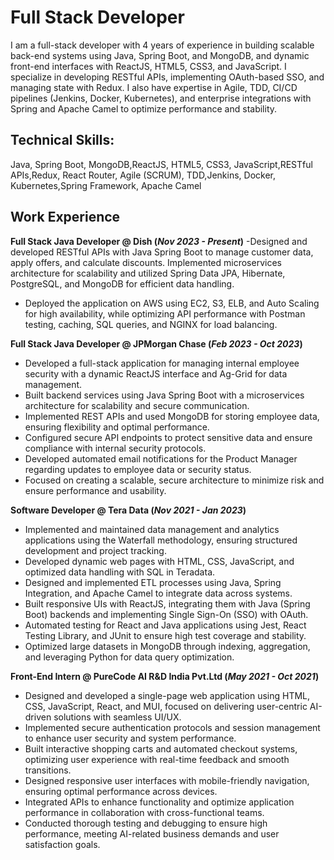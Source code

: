 # Full Stack Developer
I am a full-stack developer with 4 years of experience in building scalable back-end systems using Java, Spring Boot, and MongoDB, and dynamic front-end interfaces with ReactJS, HTML5, CSS3, and JavaScript. I specialize in developing RESTful APIs, implementing OAuth-based SSO, and managing state with Redux. I also have expertise in Agile, TDD, CI/CD pipelines (Jenkins, Docker, Kubernetes), and enterprise integrations with Spring and Apache Camel to optimize performance and stability.

## Technical Skills:
Java, Spring Boot, MongoDB,ReactJS, HTML5, CSS3, JavaScript,RESTful APIs,Redux, React Router, Agile (SCRUM), TDD,Jenkins, Docker, Kubernetes,Spring Framework, Apache Camel

## Work Experience
**Full Stack Java Developer @ Dish (_Nov 2023 - Present_)**
-Designed and developed RESTful APIs with Java Spring Boot to manage customer data, apply offers, and calculate discounts.
Implemented microservices architecture for scalability and utilized Spring Data JPA, Hibernate, PostgreSQL, and MongoDB for efficient data handling.
- Deployed the application on AWS using EC2, S3, ELB, and Auto Scaling for high availability, while optimizing API performance with Postman testing, caching, SQL queries, and NGINX for load balancing.
  

**Full Stack Java Developer @ JPMorgan Chase  (_Feb 2023 - Oct 2023_)**
- Developed a full-stack application for managing internal employee security with a dynamic ReactJS interface and Ag-Grid for data management.
- Built backend services using Java Spring Boot with a microservices architecture for scalability and secure communication.
- Implemented REST APIs and used MongoDB for storing employee data, ensuring flexibility and optimal performance.
- Configured secure API endpoints to protect sensitive data and ensure compliance with internal security protocols.
- Developed automated email notifications for the Product Manager regarding updates to employee data or security status.
- Focused on creating a scalable, secure architecture to minimize risk and ensure performance and usability.


**Software Developer @ Tera Data  (_Nov 2021 - Jan 2023_)**  
- Implemented and maintained data management and analytics applications using the Waterfall methodology, ensuring structured development and project tracking.
- Developed dynamic web pages with HTML, CSS, JavaScript, and optimized data handling with SQL in Teradata.
- Designed and implemented ETL processes using Java, Spring Integration, and Apache Camel to integrate data across systems.
- Built responsive UIs with ReactJS, integrating them with Java (Spring Boot) backends and implementing Single Sign-On (SSO) with OAuth.
- Automated testing for React and Java applications using Jest, React Testing Library, and JUnit to ensure high test coverage and stability.
- Optimized large datasets in MongoDB through indexing, aggregation, and leveraging Python for data query optimization.


**Front-End Intern @ PureCode AI R&D India Pvt.Ltd  (_May 2021 - Oct 2021_)** 
- Designed and developed a single-page web application using HTML, CSS, JavaScript, React, and MUI, focused on delivering user-centric AI-driven solutions with seamless UI/UX.
- Implemented secure authentication protocols and session management to enhance user security and system performance.
- Built interactive shopping carts and automated checkout systems, optimizing user experience with real-time feedback and smooth transitions.
- Designed responsive user interfaces with mobile-friendly navigation, ensuring optimal performance across devices.
- Integrated APIs to enhance functionality and optimize application performance in collaboration with cross-functional teams.
- Conducted thorough testing and debugging to ensure high performance, meeting AI-related business demands and user satisfaction goals.





